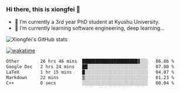 ### Hi there, this is xiongfei 👋


- 🔭 I’m currently a 3rd year PhD student at Kyushu University.
- 🌱 I’m currently learning software engineering, deep learning...

<!--
**X1on9f31/X1on9f31** is a ✨ _special_ ✨ repository because its `README.md` (this file) appears on your GitHub profile.
Here are some ideas to get you started:
-->

![Xiongfei's GitHub stats](https://github-readme-stats.vercel.app/api?username=X1on9f31)


[![wakatime](https://wakatime.com/badge/user/9e8d5516-d162-43e7-9563-87295d455a71.svg)](https://wakatime.com/@9e8d5516-d162-43e7-9563-87295d455a71)

<!--START_SECTION:waka-->

```txt
Other        26 hrs 46 mins  █████████████████████▓░░░   86.86 %
Google Doc   2 hrs 24 mins   ██░░░░░░░░░░░░░░░░░░░░░░░   07.80 %
LaTeX        1 hr 15 mins    █░░░░░░░░░░░░░░░░░░░░░░░░   04.07 %
Markdown     22 mins         ▒░░░░░░░░░░░░░░░░░░░░░░░░   01.23 %
C++          0 secs          ░░░░░░░░░░░░░░░░░░░░░░░░░   00.04 %
```

<!--END_SECTION:waka-->

